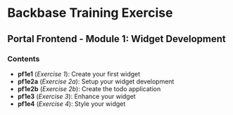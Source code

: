 # Backbase Training Exercise

## Portal Frontend - Module 1: Widget Development

### Contents

 - **pf1e1** (_Exercise 1_): Create your first widget
 - **pf1e2a** (_Exercise 2a_): Setup your widget development
 - **pf1e2b** (_Exercise 2b_): Create the todo application
 - **pf1e3** (_Exercise 3_): Enhance your widget
 - **pf1e4** (_Exercise 4_): Style your widget
